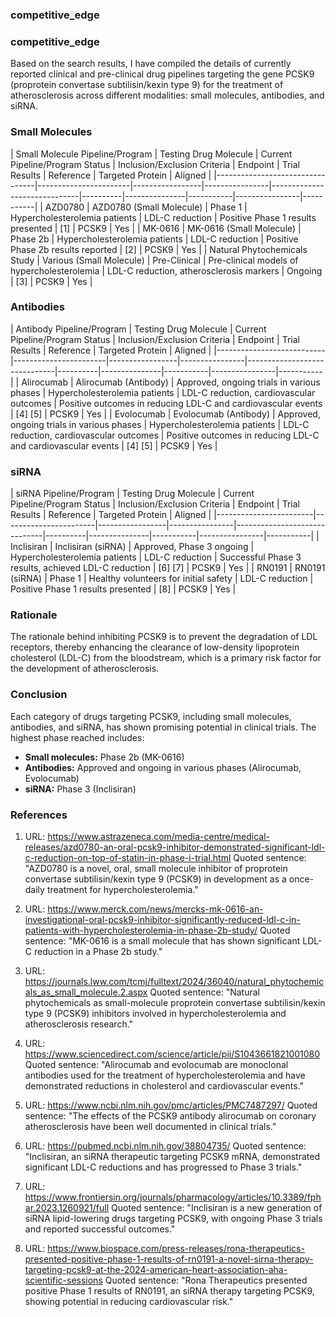 ### competitive_edge
### competitive_edge

Based on the search results, I have compiled the details of currently reported clinical and pre-clinical drug pipelines targeting the gene PCSK9 (proprotein convertase subtilisin/kexin type 9) for the treatment of atherosclerosis across different modalities: small molecules, antibodies, and siRNA.

### Small Molecules

| Small Molecule Pipeline/Program | Testing Drug Molecule | Current Pipeline/Program Status | Inclusion/Exclusion Criteria | Endpoint | Trial Results | Reference | Targeted Protein | Aligned |
|---------------------------------|-----------------------|-----------------|----------------|------------------------------|----------|---------------|-----------|----------------|-----------|
| AZD0780 | AZD0780 (Small Molecule) | Phase 1 | Hypercholesterolemia patients | LDL-C reduction | Positive Phase 1 results presented | [1] | PCSK9 | Yes |
| MK-0616 | MK-0616 (Small Molecule) | Phase 2b | Hypercholesterolemia patients | LDL-C reduction | Positive Phase 2b results reported | [2] | PCSK9 | Yes |
| Natural Phytochemicals Study | Various (Small Molecule) | Pre-Clinical | Pre-clinical models of hypercholesterolemia | LDL-C reduction, atherosclerosis markers | Ongoing | [3] | PCSK9 | Yes |

### Antibodies

| Antibody Pipeline/Program | Testing Drug Molecule | Current Pipeline/Program Status | Inclusion/Exclusion Criteria | Endpoint | Trial Results | Reference | Targeted Protein | Aligned |
|---------------------------|-----------------------|-----------------|----------------|------------------------------|----------|---------------|-----------|----------------|-----------|
| Alirocumab | Alirocumab (Antibody) | Approved, ongoing trials in various phases | Hypercholesterolemia patients | LDL-C reduction, cardiovascular outcomes | Positive outcomes in reducing LDL-C and cardiovascular events | [4] [5] | PCSK9 | Yes |
| Evolocumab | Evolocumab (Antibody) | Approved, ongoing trials in various phases | Hypercholesterolemia patients | LDL-C reduction, cardiovascular outcomes | Positive outcomes in reducing LDL-C and cardiovascular events | [4] [5] | PCSK9 | Yes |

### siRNA

| siRNA Pipeline/Program | Testing Drug Molecule | Current Pipeline/Program Status | Inclusion/Exclusion Criteria | Endpoint | Trial Results | Reference | Targeted Protein | Aligned |
|------------------------|-----------------------|-----------------|----------------|------------------------------|----------|---------------|-----------|----------------|-----------|
| Inclisiran | Inclisiran (siRNA) | Approved, Phase 3 ongoing | Hypercholesterolemia patients | LDL-C reduction | Successful Phase 3 results, achieved LDL-C reduction | [6] [7] | PCSK9 | Yes |
| RN0191 | RN0191 (siRNA) | Phase 1 | Healthy volunteers for initial safety | LDL-C reduction | Positive Phase 1 results presented | [8] | PCSK9 | Yes |

### Rationale

The rationale behind inhibiting PCSK9 is to prevent the degradation of LDL receptors, thereby enhancing the clearance of low-density lipoprotein cholesterol (LDL-C) from the bloodstream, which is a primary risk factor for the development of atherosclerosis.

### Conclusion

Each category of drugs targeting PCSK9, including small molecules, antibodies, and siRNA, has shown promising potential in clinical trials. The highest phase reached includes:
- **Small molecules:** Phase 2b (MK-0616)
- **Antibodies:** Approved and ongoing in various phases (Alirocumab, Evolocumab)
- **siRNA:** Phase 3 (Inclisiran)

### References

1. URL: https://www.astrazeneca.com/media-centre/medical-releases/azd0780-an-oral-pcsk9-inhibitor-demonstrated-significant-ldl-c-reduction-on-top-of-statin-in-phase-i-trial.html 
   Quoted sentence: "AZD0780 is a novel, oral, small molecule inhibitor of proprotein convertase subtilisin/kexin type 9 (PCSK9) in development as a once-daily treatment for hypercholesterolemia."

2. URL: https://www.merck.com/news/mercks-mk-0616-an-investigational-oral-pcsk9-inhibitor-significantly-reduced-ldl-c-in-patients-with-hypercholesterolemia-in-phase-2b-study/ 
   Quoted sentence: "MK-0616 is a small molecule that has shown significant LDL-C reduction in a Phase 2b study."

3. URL: https://journals.lww.com/tcmj/fulltext/2024/36040/natural_phytochemicals_as_small_molecule.2.aspx 
   Quoted sentence: "Natural phytochemicals as small-molecule proprotein convertase subtilisin/kexin type 9 (PCSK9) inhibitors involved in hypercholesterolemia and atherosclerosis research."

4. URL: https://www.sciencedirect.com/science/article/pii/S1043661821001080 
   Quoted sentence: "Alirocumab and evolocumab are monoclonal antibodies used for the treatment of hypercholesterolemia and have demonstrated reductions in cholesterol and cardiovascular events."

5. URL: https://www.ncbi.nlm.nih.gov/pmc/articles/PMC7487297/ 
   Quoted sentence: "The effects of the PCSK9 antibody alirocumab on coronary atherosclerosis have been well documented in clinical trials."

6. URL: https://pubmed.ncbi.nlm.nih.gov/38804735/ 
   Quoted sentence: "Inclisiran, an siRNA therapeutic targeting PCSK9 mRNA, demonstrated significant LDL-C reductions and has progressed to Phase 3 trials."

7. URL: https://www.frontiersin.org/journals/pharmacology/articles/10.3389/fphar.2023.1260921/full 
   Quoted sentence: "Inclisiran is a new generation of siRNA lipid-lowering drugs targeting PCSK9, with ongoing Phase 3 trials and reported successful outcomes."

8. URL: https://www.biospace.com/press-releases/rona-therapeutics-presented-positive-phase-1-results-of-rn0191-a-novel-sirna-therapy-targeting-pcsk9-at-the-2024-american-heart-association-aha-scientific-sessions 
   Quoted sentence: "Rona Therapeutics presented positive Phase 1 results of RN0191, an siRNA therapy targeting PCSK9, showing potential in reducing cardiovascular risk."
